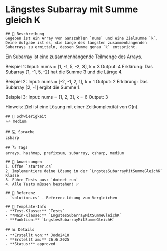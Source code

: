 # Längstes Subarray mit Summe gleich K

    ## 📝 Beschreibung
    Gegeben ist ein Array von Ganzzahlen `nums` und eine Zielsumme `k`. Deine Aufgabe ist es, die Länge des längsten zusammenhängenden Subarrays zu ermitteln, dessen Summe genau `k` entspricht.

Ein Subarray ist eine zusammenhängende Teilmenge des Arrays.

Beispiel 1:
Input: nums = [1, -1, 5, -2, 3], k = 3
Output: 4
Erklärung: Das Subarray [1, -1, 5, -2] hat die Summe 3 und die Länge 4.

Beispiel 2:
Input: nums = [-2, -1, 2, 1], k = 1
Output: 2
Erklärung: Das Subarray [2, -1] ergibt die Summe 1.

Beispiel 3:
Input: nums = [1, 2, 3], k = 6
Output: 3

Hinweis: Ziel ist eine Lösung mit einer Zeitkomplexität von O(n).

    ## 🎯 Schwierigkeit
    ⭐⭐ medium

    ## 💻 Sprache
    csharp

    ## 🏷️ Tags
    arrays, hashmap, prefixsum, subarray, csharp, medium

    ## 🚀 Anweisungen
    1. Öffne `starter.cs`
    2. Implementiere deine Lösung in der `LngstesSubarrayMitSummeGleichK` Klasse
    3. Führe Tests aus: `dotnet run`
    4. Alle Tests müssen bestehen! ✅

    ## 📖 Referenz
    - `solution.cs` - Referenz-Lösung zum Vergleichen

    ## 🔧 Template-Info
    - **Test-Klasse:** `Tests`
    - **Main-Klasse:** `LngstesSubarrayMitSummeGleichK`
    - **Funktion:** `LngstesSubarrayMitSummeGleichK`

    ## 📊 Details
    - **Erstellt von:** Jodo2410
    - **Erstellt am:** 26.6.2025
    - **Status:** approved

    
    